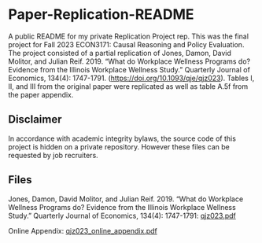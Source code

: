 # Paper-Replication-README
A public README for my private Replication Project rep. This was the final project for Fall 2023 ECON3171: Causal Reasoning and Policy Evaluation. The project consisted of a partial replication of Jones, Damon, David Molitor, and Julian Reif. 2019. “What do Workplace Wellness Programs do? Evidence from the Illinois Workplace Wellness Study.” Quarterly Journal of Economics, 134(4): 1747-1791. (https://doi.org/10.1093/qje/qjz023). Tables I, II, and III from the original paper were replicated as well as table A.5f from the paper appendix. 

## Disclaimer 
In accordance with academic integrity bylaws, the source code of this project is hidden on a private repository. However these files can be requested by job recruiters. 

## Files
Jones, Damon, David Molitor, and Julian Reif. 2019. “What do Workplace Wellness Programs do? Evidence from the Illinois Workplace Wellness Study.” Quarterly Journal of Economics, 134(4): 1747-1791: 
[qjz023.pdf](https://github.com/carsonwolber/Paper-Replication-Public-README/files/14155335/qjz023.pdf)

Online Appendix: [qjz023_online_appendix.pdf](https://github.com/carsonwolber/Paper-Replication-Public-README/files/14155342/qjz023_online_appendix.pdf)



